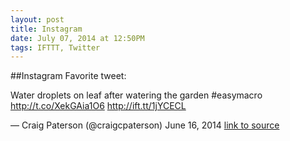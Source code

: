 ```yaml
---
layout: post
title: Instagram
date: July 07, 2014 at 12:50PM
tags: IFTTT, Twitter
---
```

##Instagram
Favorite tweet:

Water droplets on leaf after watering the garden #easymacro http://t.co/XekGAia1O6 http://ift.tt/1jYCECL

— Craig Paterson (@craigcpaterson) June 16, 2014
[link to source](http://ift.tt/1rGEtvx) 
